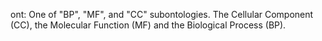 
ont: One of "BP", "MF", and "CC" subontologies. The Cellular Component (CC),
the Molecular Function (MF) and the Biological Process (BP).

